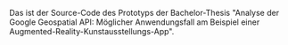 Das ist der Source-Code des Prototyps der Bachelor-Thesis "Analyse der Google Geospatial API: Möglicher Anwendungsfall am Beispiel einer Augmented-Reality-Kunstausstellungs-App".
